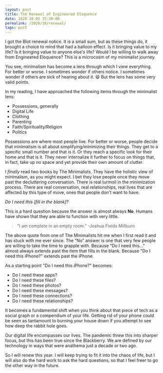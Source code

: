 ```yaml
---
layout: post
title: The Renewal of Engineered Eloquence
date: 2020-10-02 15:30:00
permalink: /2020/10/renewal/
tags: post
---
```


I got the Blot renewal notice. It is a small sum, but as these things do, it brought a choice to mind that had a balloon effect. Is it bringing value to my life? Is it bringing value to anyone else's life? Would I be willing to walk away from Engineered Eloquence? This is a microcosm of my minimalist journey.

You see, minimalism has become a lens through which I view everything. For better or worse. I sometimes wonder if others notice. I sometimes wonder if others are sick of hearing about it. 😆 But the lens has some very valid points.

In my reading, I have approached the following items through the minimalist lens:
- Possessions, generally
- Digital Life
- Clothing
- Parenting
- Faith/Spirituality/Religion
- Politics

Possessions are where most people live. For better or worse, people decide that minimalism is all about simplifying/minimizing their things. They get to a specific small number and that is it. Or they reach a specific look for their home and that is it. They never internalize it further to focus on things that, in fact, take up no space and yet provide their own amount of clutter.

I *finally* read two books by The Minimalists. They have the holistic view of minimalism, as you might expect. I bet they lose people once they move past the decluttering conversation. There is real turmoil in the minimization process. There are real conversation, real relationships, real lives that are affected by this type of move, ones that people don't want to have. 

*Do I need this [fill in the blank]?*

This is a hard question because the answer is almost always **No**. Humans have shown that they are able to function with very little.

> “I am complete in an empty room.” -Joshua Fields Millburn

The above quote from one of The Minimalists hit me when I first read it and has stuck with me ever since. The “No” answer is one that very few people are willing to take the time to grapple with. Because “Do I need this...” almost always extends past the item that fills in the blank.
Because "Do I need this iPhone?" extends past the iPhone.

As a starting point "Do I need this iPhone?" becomes:
- Do I need these apps?
- Do I need these files?
- Do I need these photos?
- Do I need these messages?
- Do I need these connections?
- Do I need these relationships?

It becomes a fundamental shift when you think about that piece of tech as a social graph or a compendium of your life. Getting rid of your phone could be seen as tantamount to burning your house down if you attempt to see how deep the rabbit hole goes.

Our digital life encompasses our lives. The pandemic threw this into sharper focus, but this has been true since the Blackberry. We are defined by our technology in ways that were anathema just a decade or two ago.

So I will renew this year. I will keep trying to fit it into the chaos of life, but I will also do the hard work to ask the hard questions, so that I feel freer to go the other way in the future.


